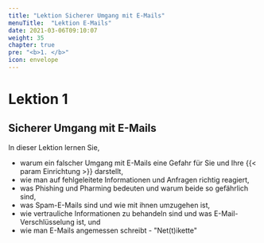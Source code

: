 ```yaml
---
title: "Lektion Sicherer Umgang mit E-Mails"
menuTitle:  "Lektion E-Mails"
date: 2021-03-06T09:10:07
weight: 35
chapter: true
pre: "<b>1. </b>"
icon: envelope
---
```


# Lektion 1
## Sicherer Umgang mit E-Mails

In dieser Lektion lernen Sie,

  * warum ein falscher Umgang mit E-Mails eine Gefahr für Sie und Ihre {{< param Einrichtung >}} darstellt,
  * wie man auf fehlgeleitete Informationen und Anfragen richtig reagiert,
  * was Phishing und Pharming bedeuten und warum beide so gefährlich sind,
  * was Spam-E-Mails sind und wie mit ihnen umzugehen ist,
  * wie vertrauliche Informationen zu behandeln sind und was E-Mail-Verschlüsselung ist, und
  * wie man E-Mails angemessen schreibt - "Net(t)ikette"


